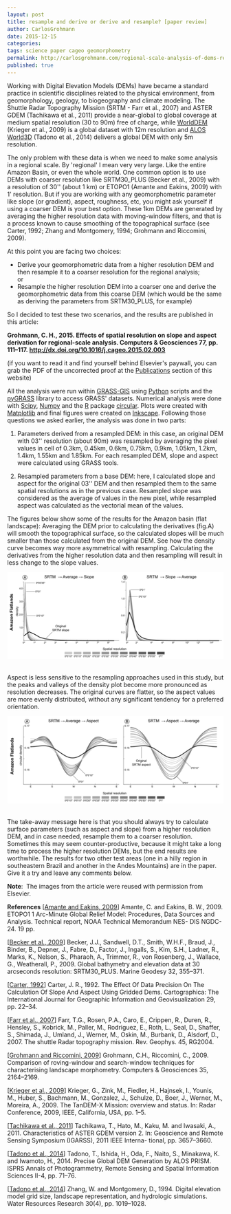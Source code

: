 ```yaml
---
layout: post
title: resample and derive or derive and resample? [paper review]
author: CarlosGrohmann
date: 2015-12-15
categories: 
tags: science paper cageo geomorphometry
permalink: http://carlosgrohmann.com/regional-scale-analysis-of-dems-resample-and-derive-or-derive-and-resample-paper-review/
published: true
---
```


Working with Digital Elevation Models (DEMs) have became a standard practice in scientific disciplines related to the physical environment, from geomorphology, geology, to biogeography and climate modeling. The Shuttle Radar Topography Mission (SRTM - Farr et al., 2007) and ASTER GDEM (Tachikawa et al., 2011) provide a near-global to global coverage at medium spatial resolution (30 to 90m) free of charge, while [WorldDEM](http://worlddem-database.infoterra.de) (Krieger et al., 2009) is a global dataset with 12m resolution and [ALOS World3D](http://alos-world3d.jp/en/) (Tadono et al., 2014) delivers a global DEM with only 5m resolution.    

The only problem with these data is when we need to make some analysis in a regional scale. By 'regional' I mean very very large. Like the entire Amazon Basin, or even the whole world. One common option is to use DEMs with coarser resolution like SRTM30_PLUS (Becker et al., 2009) with a resolution of 30'' (about 1 km) or ETOPO1 (Amante and Eakins, 2009) with 1' resolution.  But if you are working with any geomorphometric parameter like slope (or gradient), aspect, roughness, etc, you might ask yourself if using a coarser DEM is your best option. These 1km DEMs are generated by averaging the higher resolution data with moving-window filters, and that is a process known to cause smoothing of the topographical surface (see Carter, 1992; Zhang and Montgomery, 1994; Grohmann and Riccomini, 2009).    

At this point you are facing two choices:   

- Derive your geomorphometric data from a higher resolution DEM and then resample it to a coarser resolution for the regional analysis;  
or   
- Resample the higher resolution DEM into a coarser one and derive the geomorphometric data from this coarse DEM (which would be the same as deriving the parameters from SRTM30_PLUS, for example)  

So I decided to test these two scenarios, and the results are published in this article:   

**Grohmann, C. H., 2015. Effects of spatial resolution on slope and aspect derivation for regional-scale analysis. Computers & Geosciences 77, pp. 111–117. <http://dx.doi.org/10.1016/j.cageo.2015.02.003>**

(if you want to read it and find yourself behind Elsevier's paywall, you can grab the PDF of the uncorrected proof at the [Publications](/publications/) section of this website)   

All the analysis were run within [GRASS-GIS](https://grass.osgeo.org) using [Python](https://www.python.org) scripts and the [pyGRASS](https://grasswiki.osgeo.org/wiki/Python/pygrass) library to access GRASS' datasets. Numerical analysis were done with [Scipy](http://www.scipy.org), [Numpy](http://www.numpy.org) and the [R](https://www.r-project.org) package [circular](https://cran.r-project.org/web/packages/circular/index.html). Plots were created with [Matplotlib](http://matplotlib.org) and final figures were created on [Inkscape](https://inkscape.org). Following those questions we asked earlier, the analysis was done in two parts:   

1. Parameters derived from a resampled DEM: in this case, an original DEM with 03'' resolution (about 90m) was resampled by averaging the pixel values in cell of 0.3km, 0.45km, 0.6km, 0.75km, 0.9km, 1.05km, 1.2km, 1.4km, 1.55km and 1.85km. For each resampled DEM, slope and aspect were calculated using GRASS tools.  

2. Resampled parameters from a base DEM: here, I calculated slope and aspect for the original 03'' DEM and then resampled them to the same spatial resolutions as in the previous case. Resampled slope was considered as the average of values in the new pixel, while resampled aspect was calculated as the vectorial mean of the values.  

The figures below show some of the results for the Amazon basin (flat landscape): Averaging the DEM prior to calculating the derivatives (fig.A) will smooth the topographical surface, so the calculated slopes will be much smaller than those calculated from the original DEM. See how the density curve becomes way more asymmetrical with resampling. Calculating the derivatives from the higher resolution data and then resampling will result in less change to the slope values.   

![](/img/fig_slope_cageo2015.png)   

Aspect is less sensitive to the resampling approaches used in this study, but the peaks and valleys of the density plot become more pronounced as resolution decreases. The original curves are flatter, so the aspect values are more evenly distributed, without any significant tendency for a preferred orientation.  

![](/img/fig_aspect_cageo2015.png)   

The take-away message here is that you should always try to calculate surface parameters (such as aspect and slope) from a higher resolution DEM, and in case needed, resample them to a coarser resolution. Sometimes this may seem counter-productive, because it might take a long time to process the higher resolution DEMs, but the end results are worthwhile. The results for two other test areas (one in a hilly region in southeastern Brazil and another in the Andes Mountains) are in the paper. Give it a try and leave any comments below.      

**Note**:  The images from the article were reused with permission from Elsevier.   

**References** [[Amante and Eakins, 2009](https://www.ngdc.noaa.gov/mgg/global/relief/ETOPO1/docs/ETOPO1.pdf)] Amante, C. and Eakins, B. W., 2009. ETOPO1 1 Arc-Minute Global Relief Model: Procedures, Data Sources and Analysis. Technical report, NOAA Technical Memorandum NES- DIS NGDC-24. 19 pp.   

[[Becker et al., 2009](http://www.tandfonline.com/doi/abs/10.1080/01490410903297766)] Becker, J.J., Sandwell, D.T., Smith, W.H.F., Braud, J., Binder, B., Depner, J., Fabre, D., Factor, J., Ingalls, S., Kim, S.H., Ladner, R., Marks, K., Nelson, S., Pharaoh, A., Trimmer, R., von Rosenberg, J., Wallace, G., Weatherall, P., 2009. Global bathymetry and elevation data at 30 arcseconds resolution: SRTM30_PLUS. Marine Geodesy 32, 355–371.   

[[Carter, 1992](http://dx.doi.org/10.3138/AJ35-34H3-524K-0685)] Carter, J. R., 1992. The Effect Of Data Precision On The Calculation Of Slope And Aspect Using Gridded Dems. Cartographica: The International Journal for Geographic Information and Geovisualization 29, pp. 22–34.   

[[Farr et al., 2007](http://onlinelibrary.wiley.com/doi/10.1029/2005RG000183/abstract)] Farr, T.G., Rosen, P.A., Caro, E., Crippen, R., Duren, R., Hensley, S., Kobrick, M., Paller, M., Rodriguez, E., Roth, L., Seal, D., Shaffer, S., Shimada, J., Umland, J., Werner, M., Oskin, M., Burbank, D., Alsdorf, D., 2007. The shuttle Radar topography mission. Rev. Geophys. 45, RG2004.   

[[Grohmann and Riccomini, 2009](http://dx.doi.org/10.1016/j.cageo.2008.12.014)] Grohmann, C.H., Riccomini, C., 2009. Comparison of roving-window and search-window techniques for characterising landscape morphometry. Computers & Geosciences 35, 2164–2169.   

[[Krieger et al., 2009](http://dx.doi.org/10.1109/RADAR.2009.4977075)] Krieger, G., Zink, M., Fiedler, H., Hajnsek, I., Younis, M., Huber, S., Bachmann, M., Gonzalez, J., Schulze, D., Boer, J., Werner, M., Moreira, A., 2009. The TanDEM-X Mission: overview and status. In: Radar Conference, 2009, IEEE, California, USA, pp. 1–5.   

[[Tachikawa et al., 2011](http://dx.doi.org/10.1109/IGARSS.2011.6050017)] Tachikawa, T., Hato, M., Kaku, M. and Iwasaki, A., 2011. Characteristics of ASTER GDEM version 2. In: Geoscience and Remote Sensing Symposium (IGARSS), 2011 IEEE Interna- tional, pp. 3657–3660.

[[Tadono et al., 2014](http://dx.doi.org/10.5194/isprsannals-II-4-71-2014)] Tadono, T., Ishida, H., Oda, F., Naito, S., Minakawa, K. and Iwamoto, H., 2014. Precise Global DEM Generation by ALOS PRISM. ISPRS Annals of Photogrammetry, Remote Sensing and Spatial Information Sciences II-4, pp. 71–76.

[[Tadono et al., 2014](http://onlinelibrary.wiley.com/doi/10.1029/93WR03553/full)] Zhang, W. and Montgomery, D., 1994. Digital elevation model grid size, landscape representation, and hydrologic simulations. Water Resources Research 30(4), pp. 1019–1028.


